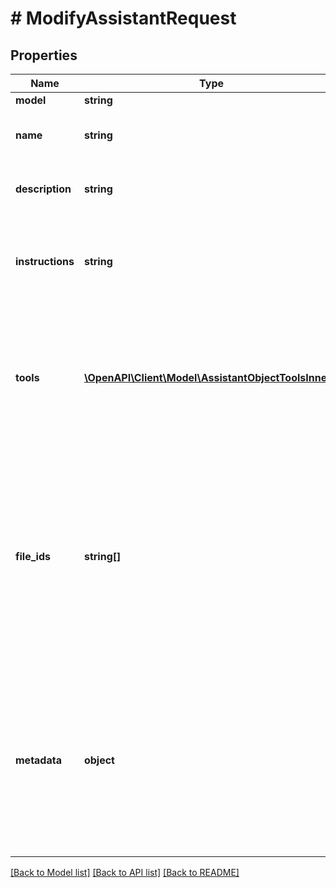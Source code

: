 # # ModifyAssistantRequest

## Properties

Name | Type | Description | Notes
------------ | ------------- | ------------- | -------------
**model** | **string** |  | [optional]
**name** | **string** | The name of the assistant. The maximum length is 256 characters. | [optional]
**description** | **string** | The description of the assistant. The maximum length is 512 characters. | [optional]
**instructions** | **string** | The system instructions that the assistant uses. The maximum length is 256,000 characters. | [optional]
**tools** | [**\OpenAPI\Client\Model\AssistantObjectToolsInner[]**](AssistantObjectToolsInner.md) | A list of tool enabled on the assistant. There can be a maximum of 128 tools per assistant. Tools can be of types &#x60;code_interpreter&#x60;, &#x60;retrieval&#x60;, or &#x60;function&#x60;. | [optional]
**file_ids** | **string[]** | A list of [File](/docs/api-reference/files) IDs attached to this assistant. There can be a maximum of 20 files attached to the assistant. Files are ordered by their creation date in ascending order. If a file was previously attached to the list but does not show up in the list, it will be deleted from the assistant. | [optional]
**metadata** | **object** | Set of 16 key-value pairs that can be attached to an object. This can be useful for storing additional information about the object in a structured format. Keys can be a maximum of 64 characters long and values can be a maxium of 512 characters long. | [optional]

[[Back to Model list]](../../README.md#models) [[Back to API list]](../../README.md#endpoints) [[Back to README]](../../README.md)

